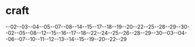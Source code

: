# craft
--02--03--04--05--07--08--14--15--17--18--19--20--22--25--28--29--30--02--05--08--12--15--16--17--18--22--24--25--26--28--29--30--03--04--06--07--10--11--12--13--14--15--19--20--22--29
